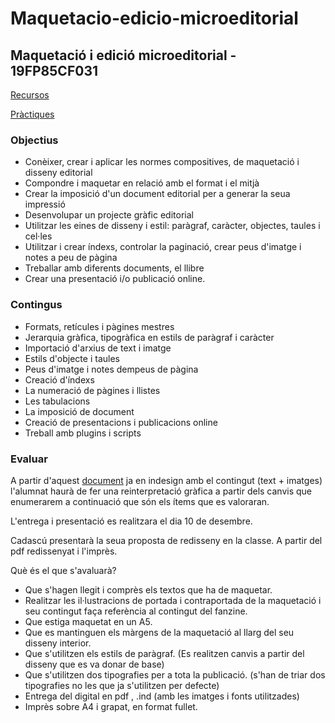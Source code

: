 # Maquetacio-edicio-microeditorial
## Maquetació i edició microeditorial - 19FP85CF031

[Recursos](recursos.md)

[Pràctiques](practiques_taller.md)

### Objectius

  * Conèixer, crear i aplicar les normes compositives, de maquetació i disseny editorial
  * Compondre i maquetar en relació amb el format i el mitjà
  * Crear la imposició d'un document editorial per a generar la seua impressió
  * Desenvolupar un projecte gràfic editorial
  * Utilitzar les eines de disseny i estil: paràgraf, caràcter, objectes, taules i cel·les
  * Utilitzar i crear índexs, controlar la paginació, crear peus d'imatge i notes a peu de pàgina
  * Treballar amb diferents documents, el llibre
  * Crear una presentació i/o publicació online.


### Contingus

  * Formats, retícules i pàgines mestres
  * Jerarquia gràfica, tipogràfica en estils de paràgraf i caràcter
  * Importació d'arxius de text i imatge
  * Estils d'objecte i taules
  * Peus d'imatge i notes dempeus de pàgina
  * Creació d'índexs
  * La numeració de pàgines i llistes
  * Les tabulacions
  * La imposició de document
  * Creació de presentacions i publicacions online
  * Treball amb plugins i scripts

### Evaluar

A partir d'aquest [document](https://github.com/arquesm/Maquetaci-i-edici-microeditorial/blob/master/p3_final.zip) ja en indesign amb el contingut (text + imatges) l'alumnat haurà de fer una reinterpretació gràfica
a partir dels canvis que enumerarem a continuació que són els ítems que es valoraran.

L'entrega i presentació es realitzara el dia 10 de desembre.

Cadascú presentarà la seua proposta de redisseny en la classe. A partir del pdf redissenyat i l'imprès.

Què és el que s'avaluarà?

* Que s'hagen llegit i comprès els textos que ha de maquetar.
* Realitzar les il·lustracions de portada i contraportada de la maquetació i seu contingut faça referència al contingut del fanzine.
* Que estiga maquetat en un A5.
* Que es mantinguen els màrgens de la maquetació al llarg del seu disseny interior.
* Que s'utilitzen els estils de paràgraf. (Es realitzen canvis a partir del disseny que es va donar de base)
* Que s'utilitzen dos tipografies per a tota la publicació. (s'han de triar dos tipografies no les que ja s'utilitzen per defecte)
* Entrega del digital en pdf , .ind (amb les imatges i fonts utilitzades) 
* Imprès sobre A4 i grapat, en format fullet.

